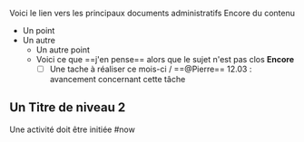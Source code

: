 Voici le lien vers les principaux documents administratifs
Encore du contenu
- Un point
- Un autre
	- Un autre point
	- Voici ce que ==j'en pense== alors que le sujet n'est pas clos **Encore**
		- [ ] Une tache à réaliser ce mois-ci / ==@Pierre== 
			12.03 : avancement concernant cette tâche

## Un Titre de niveau 2
Une activité doit être initiée #now 
